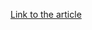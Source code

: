 [Link to the article](https://www.akamai.com/blog/security/2023/dec/healthcare-trends-in-2024-challenges-and-opportunities)
